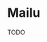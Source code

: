 # Mailu

TODO

<!--
https://github.com/patrickmedaugh/redmail/blob/master/mailu/docker-compose.yml
https://github.com/F0xedb/mail/blob/master/docker-compose.yml
https://github.com/pulstar/compose/blob/master/mailu/docker-compose.yml
-->
